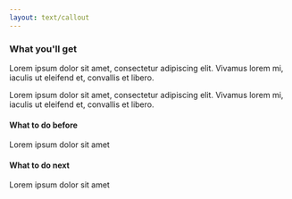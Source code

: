 ```yaml
---
layout: text/callout
---
```


### What you'll get 
Lorem ipsum dolor sit amet, consectetur adipiscing elit. Vivamus lorem mi, iaculis ut eleifend et, convallis et libero. 

Lorem ipsum dolor sit amet, consectetur adipiscing elit. Vivamus lorem mi, iaculis ut eleifend et, convallis et libero. 

#### What to do before 
Lorem ipsum dolor sit amet

#### What to do next 
Lorem ipsum dolor sit amet
